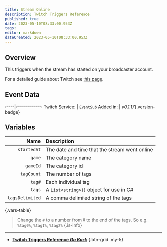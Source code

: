```yaml
---
title: Stream Online
description: Twitch Triggers Reference
published: true
date: 2023-05-10T08:33:00.953Z
tags: 
editor: markdown
dateCreated: 2023-05-10T08:33:00.953Z
---
```


## Overview
This triggers when the stream has started on your broadcaster account.

For a detailed guide about Twitch see [this page](/Platforms/Twitch).

## Event Data
:----|:------------:
Twitch Service: | `EventSub`
Added in: | *v0.1.17*{.version-badge}

## Variables
Name | Description
----:|:------------
`startedAt` | The date and time that the stream went online
`game` | The category name
`gameId` | The category id
`tagCount` | The number of tags
`tag#` | Each individual tag
`tags` | A `List<string>()` object for use in C#
`tagsDelimited` | A comma delimited string of the tags
{.vars-table}

> Change the `#` to a number from 0 to the end of the tags. So e.g. `%tag0%`, `%tag1%`, `%tag2%`
{.is-info}

---

- [<i class="mdi mdi-chevron-left"></i>**Twitch Triggers Reference *Go Back***](/Triggers/Twitch)
{.btn-grid .my-5}